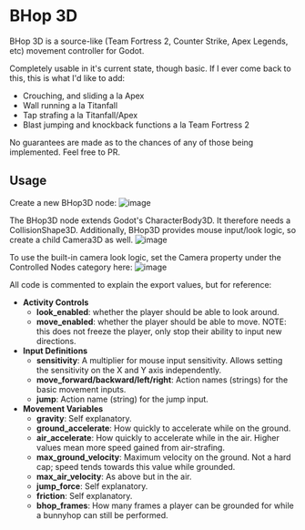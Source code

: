 # BHop 3D
BHop 3D is a source-like (Team Fortress 2, Counter Strike, Apex Legends, etc) movement controller for Godot.

Completely usable in it's current state, though basic. If I ever come back to this, this is what I'd like to add:
- Crouching, and sliding a la Apex
- Wall running a la Titanfall
- Tap strafing a la Titanfall/Apex
- Blast jumping and knockback functions a la Team Fortress 2

No guarantees are made as to the chances of any of those being implemented. Feel free to PR.

## Usage
Create a new BHop3D node:
![image](https://github.com/BirDt/bhop3d/assets/24282498/0d6eed97-f3ed-4de8-93bc-344e776db2bf)


The BHop3D node extends Godot's CharacterBody3D. It therefore needs a CollisionShape3D. 
Additionally, BHop3D provides mouse input/look logic, so create a child Camera3D as well.
![image](https://github.com/BirDt/bhop3d/assets/24282498/aae253e4-9ad0-4dd6-a53e-ad0ac7837ddb)

To use the built-in camera look logic, set the Camera property under the Controlled Nodes category here:
![image](https://github.com/BirDt/bhop3d/assets/24282498/836f57fd-b4fa-42b7-8b71-5fb6e7c51a14)

All code is commented to explain the export values, but for reference:
- **Activity Controls**
  - **look_enabled**: whether the player should be able to look around.
  - **move_enabled**: whether the player should be able to move. NOTE: this does not freeze the player, only stop their ability to input new directions.
- **Input Definitions**
  - **sensitivity**: A multiplier for mouse input sensitivity. Allows setting the sensitivity on the X and Y axis independently.
  - **move_forward/backward/left/right**: Action names (strings) for the basic movement inputs.
  - **jump**: Action name (string) for the jump input.
- **Movement Variables**
  - **gravity**: Self explanatory.
  - **ground_accelerate**: How quickly to accelerate while on the ground.
  - **air_accelerate**: How quickly to accelerate while in the air. Higher values mean more speed gained from air-strafing.
  - **max_ground_velocity**: Maximum velocity on the ground. Not a hard cap; speed tends towards this value while grounded.
  - **max_air_velocity**: As above but in the air.
  - **jump_force**: Self explanatory.
  - **friction**: Self explanatory.
  - **bhop_frames**: How many frames a player can be grounded for while a bunnyhop can still be performed.
